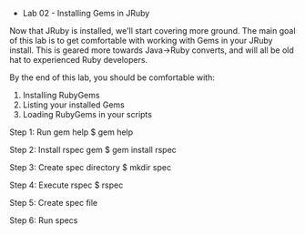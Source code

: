 * Lab 02 - Installing Gems in JRuby

Now that JRuby is installed, we'll start covering more ground.  The
main goal of this lab is to get comfortable with working with Gems in
your JRuby install.  This is geared more towards Java->Ruby converts,
and will all be old hat to experienced Ruby developers.

By the end of this lab, you should be comfortable with:

1) Installing RubyGems
2) Listing your installed Gems
3) Loading RubyGems in your scripts

Step 1: Run gem help
$ gem help

Step 2: Install rspec gem
$ gem install rspec

Step 3: Create spec directory
$ mkdir spec

Step 4: Execute rspec
$ rspec

Step 5: Create spec file

Step 6: Run specs